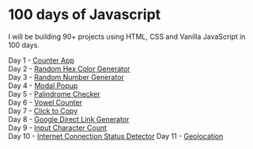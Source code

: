 # 100 days of Javascript 
I will be building 90+ projects using HTML, CSS and Vanilla JavaScript in 100 days.

Day 1 - [Counter App](https://100days-counter-app.netlify.app)\
Day 2 - [Random Hex Color Generator](https://100days-random-hex.netlify.app)\
Day 3 - [Random Number Generator](https://100days-random-number.netlify.app)\
Day 4 - [Modal Popup](https://100days-modal-popup.netlify.app)\
Day 5 - [Palindrome Checker](https://100days-palindrome-checker.netlify.app)\
Day 6 - [Vowel Counter](https://100days-vowel-counter.netlify.app)\
Day 7 - [Click to Copy](https://100days-click-copy.netlify.app)\
Day 8 - [Google Direct Link Generator](https://100days-google-link-generator.netlify.app)\
Day 9 - [Input Character Count](https://100days-input-chars-count.netlify.app)\
Day 10 - [Internet Connection Status Detector](https://100days-internet-connection-detector.netlify.app)
Day 11 - [Geolocation](https://100days-geolocation.netlify.app)

